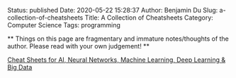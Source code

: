 Status: published
Date: 2020-05-22 15:28:37
Author: Benjamin Du
Slug: a-collection-of-cheatsheets
Title: A Collection of Cheatsheets
Category: Computer Science
Tags: programming

**
Things on this page are fragmentary and immature notes/thoughts of the author.
Please read with your own judgement!
**


[Cheat Sheets for AI, Neural Networks, Machine Learning, Deep Learning & Big Data](https://becominghuman.ai/cheat-sheets-for-ai-neural-networks-machine-learning-deep-learning-big-data-678c51b4b463)

